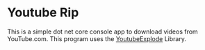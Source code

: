# Youtube Rip

This is a simple dot net core console app to download videos from YouTube.com.
This program uses the [YoutubeExplode](https://github.com/Tyrrrz/YoutubeExplode) Library.
